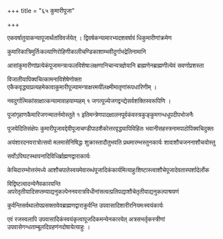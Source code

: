 +++
title = "६५ कुमारीपूजा"

+++

एकवर्षातुयाकन्यापूजार्थंतांविवर्जयेत् । द्विवर्षकन्यामारभ्यदशवर्षावं धिकुमारीणांक्रमेण

कुमारिकात्रिमुर्तिःकल्याणिरोहिणीकालीचण्डिकाशाम्भवीदुर्गाभद्रेतिनामानि

आसांकुमारीणांप्रत्येकंपूजामन्त्राःफलविशेषाःलक्षणानिचान्यत्रज्ञेयानि ब्राह्मणेनब्राह्मणीत्येवं सवर्णाप्रशस्ता

विजातीयापिक्वचित्कामनाविशेषेणोक्ता एकैकवृद्ध्याप्रत्यहमेकावाकुमारीपूज्यामन्त्राक्षरमयींलक्ष्मीमातृणांरूपधारिणीम् ।

नवदुर्गात्मिकांसाक्षात्कन्यामावाहयाम्यहम् १ जगत्पूज्येजगद्वन्द्येसर्वशक्तिस्वरूपिणि ।

पूजांगृहाणकैमारिजगन्मातर्नमोस्तुते १ इतिमन्त्रेणपादक्षालनपूर्वकंवस्त्रकुङ्‌कुमगन्धधूपदीपभोजनैः

पूजयेदितिसंक्षेपः कुमारीपूजावद्देवीपूजाचण्डीपाठशैकोत्तरवृद्ध्यापिविहितः भवानीसहस्त्रनामपाठोपिक्वचिदुक्तः

अयंशारदनवरात्रोत्सवो मलमासेनिषिद्धः शुक्रास्तादौतुभवति प्रथमारम्भस्तुनकार्यः शावाशौचजननाशौचयोस्तु

सर्वोऽपिघटस्थापनादिविधिर्ब्राह्मणद्वाराकार्यः

केचिदारम्भोत्तरंमध्ये आशौचपातेस्वयमेवारब्धंपूजादिकंकार्यमित्याहुःशिष्टास्त्वाशौचेपूजादेवतास्पर्शादेर्लोक

विद्विष्टत्वादन्येनैवकारयन्ति अपरेतृतीयादिसप्तम्याद्यनुकल्पेननवरात्रविधीनांसत्वत्प्रतिपद्याशौचेतृतीयाद्यनुकल्पाश्रयणं

कुर्वन्तिसर्वथालोपप्रसक्तावेवब्राह्मणद्वाराकुर्वन्ति उपवासादिशारीरनियमःस्वयंकार्यः

एवं रजस्वलापि उपवासादिकंस्वयंकृत्वापूजदिकमन्येनकारयेत् अत्रसभर्तृकस्त्रीणां उपवासेगन्धताम्बूलदिग्रहणंनदोषायेत्याहुः ।
